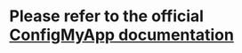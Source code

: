 
# Please refer to the official <a href="https://appdynamics.github.io/ConfigMyApp" target="_blank">ConfigMyApp documentation</a>
